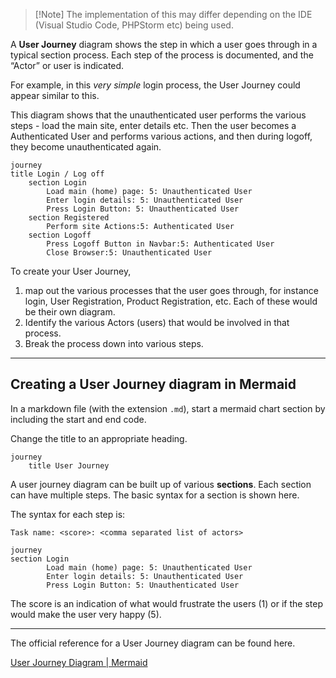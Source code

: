 

> [!Note] The implementation of this may differ depending on the IDE (Visual Studio Code, PHPStorm etc) being used.

A **User Journey** diagram shows the step in which a user goes through in a typical section process. Each step of the process is documented, and the “Actor” or user is indicated.

For example, in this _very simple_ login process, the User Journey could appear similar to this.

This diagram shows that the unauthenticated user performs the various steps - load the main site, enter details etc. Then the user becomes a Authenticated User and performs various actions, and then during logoff, they become unauthenticated again.


```mermaid
journey
title Login / Log off
    section Login
        Load main (home) page: 5: Unauthenticated User
        Enter login details: 5: Unauthenticated User
        Press Login Button: 5: Unauthenticated User
    section Registered
        Perform site Actions:5: Authenticated User
    section Logoff
        Press Logoff Button in Navbar:5: Authenticated User
        Close Browser:5: Unauthenticated User
````


To create your User Journey, 

1. map out the various processes that the user goes through, for instance login, User Registration, Product Registration, etc. Each of these would be their own diagram.
2. Identify the various Actors (users) that would be involved in that process.
3. Break the process down into various steps.

---

## Creating a User Journey diagram in Mermaid

In a markdown file (with the extension `.md`), start a mermaid chart section by including the start and end code.

Change the title to an appropriate heading.

```mermaid
journey
	title User Journey

```


A user journey diagram can be built up of various **sections**. Each section can have multiple steps. The basic syntax for a section is shown here.

The syntax for each step is:

`Task name: <score>: <comma separated list of actors>`

```mermaid
journey
section Login
        Load main (home) page: 5: Unauthenticated User
        Enter login details: 5: Unauthenticated User
        Press Login Button: 5: Unauthenticated User
```

The score is an indication of what would frustrate the users (1) or if the step would make the user very happy (5).

---

The official reference for a User Journey diagram can be found here.

[User Journey Diagram | Mermaid](https://mermaid.js.org/syntax/userJourney.html)